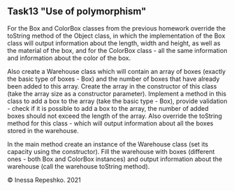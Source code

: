 ## Task13 "Use of polymorphism"

For the Box and ColorBox classes from the previous homework override the toString method of the Object class, in which the implementation of the Box class will output information about the length, width and height, as well as the material of the box, and for the ColorBox class - all the same information and information about the color of the box. 

Also create a Warehouse class which will contain an array of boxes (exactly the basic type of boxes - Box) and the number of boxes that have already been added to this array. Create the array in the constructor of this class (take the array size as a constructor parameter). Implement a method in this class to add a box to the array (take the basic type - Box), provide validation - check if it is possible to add a box to the array, the number of added boxes should not exceed the length of the array. Also override the toString method for this class - which will output information about all the boxes stored in the warehouse.

In the main method create an instance of the Warehouse class (set its capacity using the constructor). Fill the warehouse with boxes (different ones - both Box and ColorBox instances) and output information about the warehouse (call the warehouse toString method).

© Inessa Repeshko. 2021
